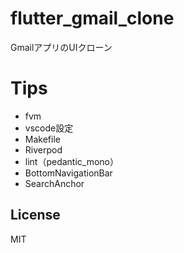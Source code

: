 # flutter_gmail_clone

GmailアプリのUIクローン

# Tips

- fvm
- vscode設定
- Makefile
- Riverpod
- lint（pedantic_mono）
- BottomNavigationBar
- SearchAnchor

## License

MIT
